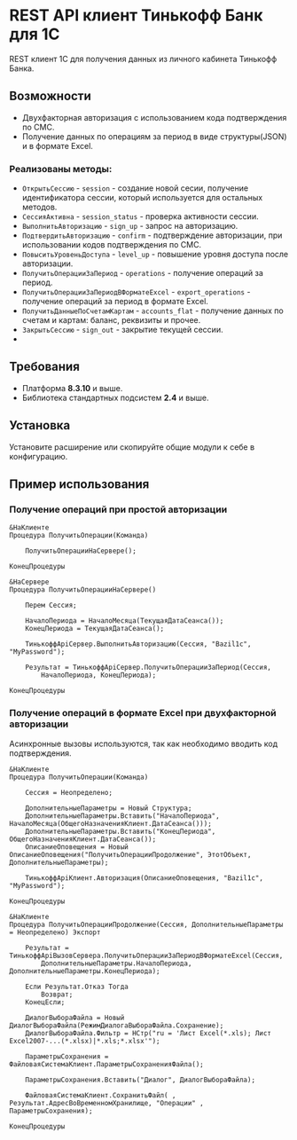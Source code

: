 ﻿# REST API клиент Тинькофф Банк для 1С

REST клиент 1С для получения данных из личного кабинета Тинькофф Банка.

## Возможности
- Двухфакторная авторизация с использованием кода подтверждения по СМС.
- Получение данных по операциям за период в виде структуры(JSON) и в формате Excel.

### Реализованы методы:
- `ОткрытьСессию` - `session` - создание новой сесии, получение идентификатора сессии, который используется для остальных методов.
- `СессияАктивна` - `session_status` - проверка активности сессии.
- `ВыполнитьАвторизацию` - `sign_up` - запрос на авторизацию.
- `ПодтвердитьАвторизацию` - `confirm` - подтверждение авторизации, при использовании кодов подтверждения по СМС.
- `ПовыситьУровеньДоступа` - `level_up` - повышение уровня доступа после авторизации.
- `ПолучитьОперацииЗаПериод` - `operations` - получение операций за период.
- `ПолучитьОперацииЗаПериодВФорматеExcel` - `export_operations` - получение операций за период в формате Excel.
- `ПолучитьДанныеПоСчетамКартам` - `accounts_flat` - получение данных по счетам и картам: баланс, реквизиты и прочее.
- `ЗакрытьСессию` - `sign_out` - закрытие текущей сессии.
- 
## Требования
- Платформа **8.3.10** и выше.
- Библиотека стандартных подсистем **2.4** и выше.

## Установка
Установите расширение или скопируйте общие модули к себе в конфигурацию.

## Пример использования

### Получение операций при простой авторизации

```bsl
&НаКлиенте
Процедура ПолучитьОперации(Команда)
	
	ПолучитьОперацииНаСервере();
	
КонецПроцедуры

&НаСервере
Процедура ПолучитьОперацииНаСервере() 
	
	Перем Сессия;
	
	НачалоПериода = НачалоМесяца(ТекущаяДатаСеанса());
	КонецПериода = ТекущаяДатаСеанса();

	ТинькоффApiСервер.ВыполнитьАвторизацию(Сессия, "Bazil1c", "MyPassword");

	Результат = ТинькоффApiСервер.ПолучитьОперацииЗаПериод(Сессия, 
		НачалоПериода, КонецПериода); 
	
КонецПроцедуры
```

### Получение операций в формате Excel при двухфакторной авторизации
Асинхронные вызовы используются, так как необходимо вводить код подтверждения.

```bsl
&НаКлиенте
Процедура ПолучитьОперации(Команда)
	
	Сессия = Неопределено;
	
	ДополнительныеПараметры = Новый Структура;
	ДополнительныеПараметры.Вставить("НачалоПериода", НачалоМесяца(ОбщегоНазначенияКлиент.ДатаСеанса()));
	ДополнительныеПараметры.Вставить("КонецПериода", ОбщегоНазначенияКлиент.ДатаСеанса());
	ОписаниеОповещения = Новый ОписаниеОповещения("ПолучитьОперацииПродолжение", ЭтотОбъект, ДополнительныеПараметры);
	
	ТинькоффApiКлиент.Авторизация(ОписаниеОповещения, "Bazil1c", "MyPassword");
	
КонецПроцедуры

&НаКлиенте
Процедура ПолучитьОперацииПродолжение(Сессия, ДополнительныеПараметры = Неопределено) Экспорт
	
	Результат = ТинькоффApiВызовСервера.ПолучитьОперацииЗаПериодВФорматеExcel(Сессия, 
		ДополнительныеПараметры.НачалоПериода, ДополнительныеПараметры.КонецПериода); 
		
	Если Результат.Отказ Тогда
		Возврат;
	КонецЕсли; 	
		
	ДиалогВыбораФайла = Новый ДиалогВыбораФайла(РежимДиалогаВыбораФайла.Сохранение);
	ДиалогВыбораФайла.Фильтр = НСтр("ru = 'Лист Excel(*.xls); Лист Excel2007-...(*.xlsx)|*.xls;*.xlsx'");
		
	ПараметрыСохранения = ФайловаяСистемаКлиент.ПараметрыСохраненияФайла();	
	
	ПараметрыСохранения.Вставить("Диалог", ДиалогВыбораФайла);
	
	ФайловаяСистемаКлиент.СохранитьФайл( , Результат.АдресВоВременномХранилище, "Операции" , ПараметрыСохранения);	
	
КонецПроцедуры
```
